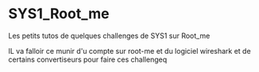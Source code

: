 # SYS1_Root_me
Les petits tutos de quelques challenges de SYS1 sur Root_me


IL va falloir ce munir d'u compte sur root-me et du logiciel wireshark et de certains convertiseurs pour faire ces challengeq
